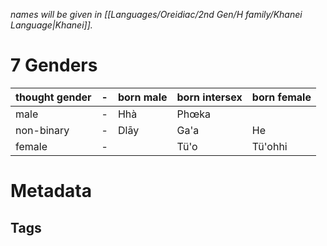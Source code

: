 *names will be given in [[Languages/Oreidiac/2nd Gen/H family/Khanei Language|Khanei]].*
# 7 Genders

| thought gender | - | born male | born intersex | born female |
| --- | --- | --- | --- | --- |
| male | - | Hhà | Phœka |  |
| non-binary | - | Dlāy | Ga'a | He |
| female | - | | Tü'o | Tü'ohhi |
# Metadata
## Tags